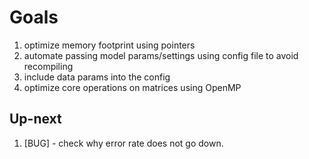 # Goals 
1) optimize memory footprint using pointers
2) automate passing model params/settings using config file to avoid recompiling
3) include data params into the config
4) optimize core operations on matrices using OpenMP

## Up-next 
1) [BUG] - check why error rate does not go down.  
